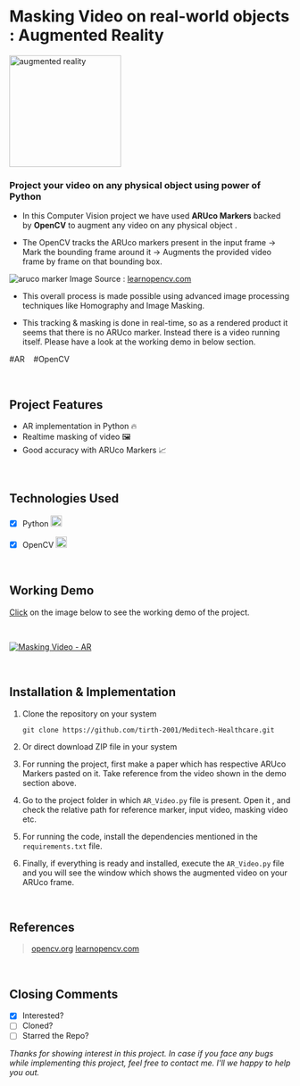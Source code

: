 # Masking Video on real-world objects : Augmented Reality

<img src="https://firebasestorage.googleapis.com/v0/b/smart-home-9497d.appspot.com/o/Other%20Images%2Faugmented-reality%20(2).png?alt=media&token=ddefbdfb-7e47-462a-94a2-0d0e92765240" alt="augmented reality" width="200" />

### Project your video on any physical object using power of Python


- In this Computer Vision project we have used **ARUco Markers** backed by **OpenCV** to augment any video on any physical object . 

- The OpenCV tracks the ARUco markers present in the input frame &#8594; Mark the bounding frame around it &#8594; Augments the provided video frame by frame on that bounding box.

![aruco marker](https://firebasestorage.googleapis.com/v0/b/smart-home-9497d.appspot.com/o/Other%20Images%2Faugmented-reality-aruco-markers-opencv.jpg?alt=media&token=6efcd63f-ad49-41e7-bae1-a5b2202d7636)
Image Source : [learnopencv.com](https://learnopencv.com)

- This overall process is made possible using advanced image processing techniques like Homography and Image Masking. 

- This tracking & masking is done in real-time, so as a rendered product it seems that there is no ARUco marker. Instead there is a video running itself. Please have a look at the working demo in below section.

\#AR &nbsp;&nbsp;   \#OpenCV

<br>

## Project Features

 - AR implementation in Python 🔥
 - Realtime masking of video 🖼️
 - Good accuracy with ARUco Markers 📈
 
 <br>
 
 ## Technologies Used
 - [x] Python <img src="https://firebasestorage.googleapis.com/v0/b/smart-home-9497d.appspot.com/o/Other%20Images%2F005-python.png?alt=media&token=067ada19-745a-4e4b-be1a-55c389e05fb3" alt="drawing" width="20"/>
 - [x] OpenCV <img src="https://firebasestorage.googleapis.com/v0/b/smart-home-9497d.appspot.com/o/Other%20Images%2Fopencv.png?alt=media&token=9293b45e-1f45-4da1-abae-4fa05dc0a753" alt="opencv" width="20"/>

 
<br>

 ## Working Demo
 [Click](https://www.youtube.com/watch?v=a1JSAJqeAhc&list=PLdaWlSfDidCTVN303hA-2RGtthdIk1PxM&index=7) on the image below to see the working demo of the project.
 
 <br>
 
[![Masking Video - AR](http://img.youtube.com/vi/a1JSAJqeAhc/0.jpg)](https://www.youtube.com/watch?v=a1JSAJqeAhc&list=PLdaWlSfDidCTVN303hA-2RGtthdIk1PxM&index=7 "Masking Video - AR")
 
<br>

 ## Installation & Implementation

1.  Clone the repository on your system
    
    `git clone https://github.com/tirth-2001/Meditech-Healthcare.git`
    
2.  Or direct download ZIP file in your system
3. For running the project, first make a paper which has respective ARUco Markers pasted on it. Take reference from the video shown in the demo section above.
4. Go to the project folder in which `AR_Video.py` file is present. Open it , and check the relative path for reference marker, input video, masking video etc.
5. For running the code, install the dependencies mentioned in the `requirements.txt` file.
6. Finally, if everything is ready and installed, execute the `AR_Video.py` file and you will see the window which shows the augmented video on your ARUco frame.

<br>


## References

> [opencv.org](https://opencv.org)
> [learnopencv.com](https://www.learnopencv.com)

<br>

## Closing Comments

 - [x] Interested? 
 - [ ] Cloned?
 - [ ] Starred the Repo?
 
*Thanks for showing interest in this project. In case if you face any bugs while implementing this project, feel free to contact me. I'll we happy to help you out.*
 

 

